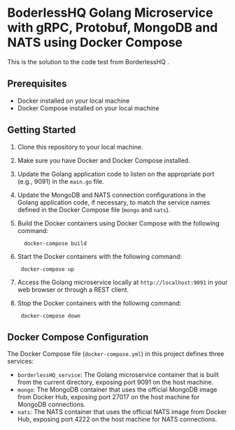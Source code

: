 # BoderlessHQ Golang Microservice with gRPC, Protobuf, MongoDB and NATS using Docker Compose

This is the solution to the code test from BorderlessHQ .

## Prerequisites

- Docker installed on your local machine
- Docker Compose installed on your local machine

## Getting Started

1. Clone this repository to your local machine.

2. Make sure you have Docker and Docker Compose installed.

3. Update the Golang application code to listen on the appropriate port (e.g., 9091) in the `main.go` file.

4. Update the MongoDB and NATS connection configurations in the Golang application code, if necessary, to match the service names defined in the Docker Compose file (`mongo` and `nats`).

5. Build the Docker containers using Docker Compose with the following command:
   
         docker-compose build


6. Start the Docker containers with the following command:
        
        docker-compose up

7. Access the Golang microservice locally at `http://localhost:9091` in your web browser or through a REST client.

8. Stop the Docker containers with the following command:
    
        docker-compose down

## Docker Compose Configuration

The Docker Compose file (`docker-compose.yml`) in this project defines three services:

- `borderlessHQ_service`: The Golang microservice container that is built from the current directory, exposing port 9091 on the host machine.
- `mongo`: The MongoDB container that uses the official MongoDB image from Docker Hub, exposing port 27017 on the host machine for MongoDB connections.
- `nats`: The NATS container that uses the official NATS image from Docker Hub, exposing port 4222 on the host machine for NATS connections.



